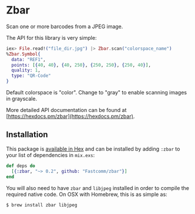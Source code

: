 # Zbar

Scan one or more barcodes from a JPEG image.

The API for this library is very simple:

```elixir
iex> File.read!("file_dir.jpg") |> Zbar.scan("colorspace_name")
%Zbar.Symbol{
  data: "REF1",
  points: [{40, 40}, {40, 250}, {250, 250}, {250, 40}],
  quality: 1,
  type: "QR-Code"
}
```
Default colorspace is "color". Change to "gray" to enable scanning images in grayscale.

More detailed API documentation can be found at
[https://hexdocs.pm/zbar](https://hexdocs.pm/zbar).

## Installation

This package is [available in Hex](https://hex.pm/packages/zbar) and can be
installed by adding `:zbar` to your list of dependencies in `mix.exs`:

```elixir
def deps do
  [{:zbar, "~> 0.2", github: "Fastcomm/zbar"}]
end
```

You will also need to have `zbar` and `libjpeg` installed in order to compile
the required native code. On OSX with Homebrew, this is as simple as:

```bash
$ brew install zbar libjpeg
```
